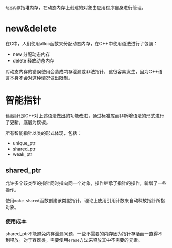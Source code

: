 `动态内存`指堆内存，在动态内存上创建的对象由应用程序自身进行管理。

# new&delete
在C中，人们使用alloc函数来分配动态内存，在C++中使用语法进行了包装：

- new 分配动态内存
- delete 释放动态内存

对动态内存的错误使用会造成内存泄漏或非法指针，这很容易发生，因为C++语言本身不会对这种情况做出限制。

# 智能指针
`智能指针`是C++对上述语法做出的功能改进，通过标准库而非新增语法的形式进行了更新，底层为模板。

所有智能指针以类的形式体现，包括：

- unique_ptr
- shared_ptr
- weak_ptr

## shared_ptr
允许多个该类型的指针同时指向同一个对象，操作继承了指针的操作，新增了一些操作。

使用`make_shared`函数创建该类型指针，理论上使用引用计数来自动释放指针所指对象。

### 使用成本
shared_ptr不能避免内存泄漏问题，一些不需要的内存因为指针存活而一直得不到释放。对于容器类，需要使用`erase`方法来释放其中不需要的元素。

